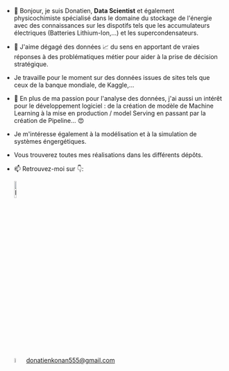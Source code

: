 - 👋 Bonjour, je suis Donatien, **Data Scientist** et également physicochimiste spécialisé dans le domaine du stockage de l'énergie avec des connaissances sur les dispotifs tels que les accumulateurs électriques (Batteries Lithium-Ion,...) et les supercondensateurs.

- 👀 J'aime dégagé des données :chart_with_upwards_trend: du sens en apportant de vraies réponses à des problématiques métier pour aider à la prise de décision stratégique.

- Je travaille pour le moment sur des données issues de sites tels que ceux de la banque mondiale, de Kaggle,...

- 💞️ En plus de ma passion pour l'analyse des données, j'ai aussi un intérêt pour le développement logiciel : de la création de modèle de Machine Learning à la mise en production / model Serving en passant par la création de Pipeline... :heart_eyes:
  
- Je m'intéresse également à la modélisation et à la simulation de systèmes éngergétiques.

- Vous trouverez toutes mes réalisations dans les différents dépôts.

- 📫 Retrouvez-moi sur 👇:

     <a href="https://www.linkedin.com/in/donatien-konan-75368312a/"/>
     <img alt="hyperlien Linkedin" src="https://blog.waalaxy.com/wp-content/uploads/2021/01/Linkedin-Logo-2048x1280.png" width="10%" height="10%" title="hyperlien vers mon profil linkedin">
     </a>
  
     <img alt="donatienkonan555@gmail.com" src="https://static4.depositphotos.com/1018414/325/i/600/depositphotos_3255674-stock-photo-email-sign-blue-glass.jpg" width="5%" height="5%" title="email : "> donatienkonan555@gmail.com
     
<!---:wave: 
ONOKANA8/ONOKANA8 is a ✨ special ✨ repository because its `README.md` (this file) appears on your GitHub profile.
You can click the Preview link to take a look at your changes.
--->

